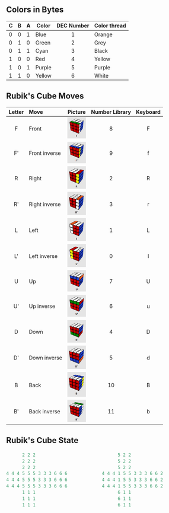 ## Colors in Bytes

| C | B | A | Color   | DEC Number   |  Color thread |
|---|---|---|---------|:------------:|---------------|
| 0 | 0 | 1 | Blue    | 1            | Orange        | 
| 0 | 1 | 0 | Green   | 2            | Grey          |
| 0 | 1 | 1 | Cyan    | 3            | Black         |
| 1 | 0 | 0 | Red     | 4            | Yellow        |
| 1 | 0 | 1 | Purple  | 5            | Purple        |
| 1 | 1 | 0 | Yellow  | 6            | White         |

## Rubik's Cube Moves

| Letter   | Move           | Picture                          | Number Library     | Keyboard |
|:--------:|:---------------|----------------------------------|:------------------:|:--------:|
| F        | Front          | <img src="img/F.jpg" width="50"> | 8                  | F        |
| F'       | Front inverse  | <img src="img/F'.jpg" width="50">| 9                  | f        |
| R        | Right          | <img src="img/R.jpg" width="50"> | 2                  | R        |
| R'       | Right inverse  | <img src="img/R'.jpg" width="50">| 3                  | r        |
| L        | Left           | <img src="img/L.jpg" width="50"> | 1                  | L        |
| L'       | Left inverse   | <img src="img/L'.jpg" width="50">| 0                  | l        | 
| U        | Up             | <img src="img/U.jpg" width="50"> | 7                  | U        |
| U'       | Up inverse     | <img src="img/U'.jpg" width="50">| 6                  | u        | 
| D        | Down           | <img src="img/D.jpg" width="50"> | 4                  | D        | 
| D'       | Down inverse   | <img src="img/D'.jpg" width="50">| 5                  | d        | 
| B        | Back           | <img src="img/B.jpg" width="50"> | 10                 | B        | 
| B'       | Back inverse   | <img src="img/B'.jpg" width="50">| 11                 | b        | 

## Rubik's Cube State

```c++
      2 2 2                               5 2 2 
      2 2 2                               5 2 2 
      2 2 2                               5 2 2 
4 4 4 5 5 5 3 3 3 6 6 6             4 4 4 1 5 5 3 3 3 6 6 2 
4 4 4 5 5 5 3 3 3 6 6 6             4 4 4 1 5 5 3 3 3 6 6 2 
4 4 4 5 5 5 3 3 3 6 6 6             4 4 4 1 5 5 3 3 3 6 6 2 
      1 1 1                               6 1 1
      1 1 1                               6 1 1                                           
      1 1 1                               6 1 1
```












